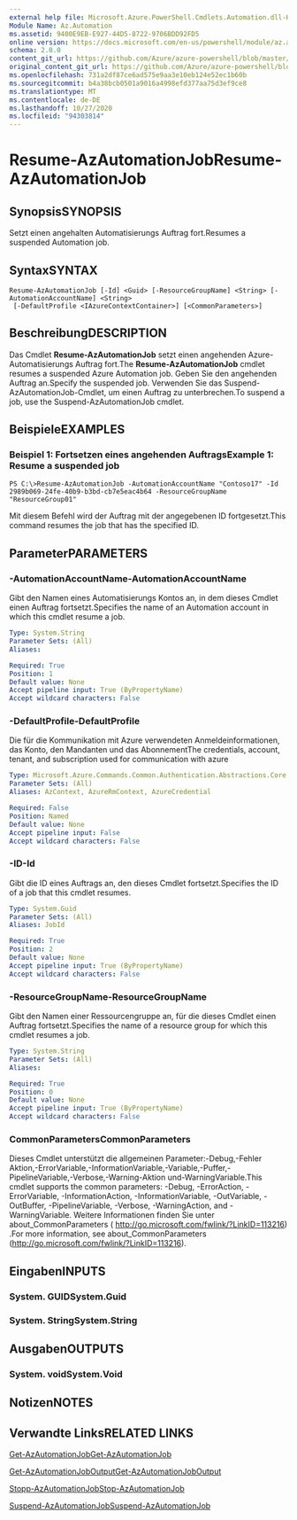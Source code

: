 ```yaml
---
external help file: Microsoft.Azure.PowerShell.Cmdlets.Automation.dll-Help.xml
Module Name: Az.Automation
ms.assetid: 9400E9EB-E927-44D5-8722-9706BDD92FD5
online version: https://docs.microsoft.com/en-us/powershell/module/az.automation/resume-azautomationjob
schema: 2.0.0
content_git_url: https://github.com/Azure/azure-powershell/blob/master/src/Automation/Automation/help/Resume-AzAutomationJob.md
original_content_git_url: https://github.com/Azure/azure-powershell/blob/master/src/Automation/Automation/help/Resume-AzAutomationJob.md
ms.openlocfilehash: 731a2df87ce6ad575e9aa3e10eb124e52ec1b60b
ms.sourcegitcommit: b4a38bcb0501a9016a4998efd377aa75d3ef9ce8
ms.translationtype: MT
ms.contentlocale: de-DE
ms.lasthandoff: 10/27/2020
ms.locfileid: "94303814"
---
```

# <span data-ttu-id="0bad0-101">Resume-AzAutomationJob</span><span class="sxs-lookup"><span data-stu-id="0bad0-101">Resume-AzAutomationJob</span></span>

## <span data-ttu-id="0bad0-102">Synopsis</span><span class="sxs-lookup"><span data-stu-id="0bad0-102">SYNOPSIS</span></span>
<span data-ttu-id="0bad0-103">Setzt einen angehalten Automatisierungs Auftrag fort.</span><span class="sxs-lookup"><span data-stu-id="0bad0-103">Resumes a suspended Automation job.</span></span>

## <span data-ttu-id="0bad0-104">Syntax</span><span class="sxs-lookup"><span data-stu-id="0bad0-104">SYNTAX</span></span>

```
Resume-AzAutomationJob [-Id] <Guid> [-ResourceGroupName] <String> [-AutomationAccountName] <String>
 [-DefaultProfile <IAzureContextContainer>] [<CommonParameters>]
```

## <span data-ttu-id="0bad0-105">Beschreibung</span><span class="sxs-lookup"><span data-stu-id="0bad0-105">DESCRIPTION</span></span>
<span data-ttu-id="0bad0-106">Das Cmdlet **Resume-AzAutomationJob** setzt einen angehenden Azure-Automatisierungs Auftrag fort.</span><span class="sxs-lookup"><span data-stu-id="0bad0-106">The **Resume-AzAutomationJob** cmdlet resumes a suspended Azure Automation job.</span></span>
<span data-ttu-id="0bad0-107">Geben Sie den angehenden Auftrag an.</span><span class="sxs-lookup"><span data-stu-id="0bad0-107">Specify the suspended job.</span></span>
<span data-ttu-id="0bad0-108">Verwenden Sie das Suspend-AzAutomationJob-Cmdlet, um einen Auftrag zu unterbrechen.</span><span class="sxs-lookup"><span data-stu-id="0bad0-108">To suspend a job, use the Suspend-AzAutomationJob cmdlet.</span></span>

## <span data-ttu-id="0bad0-109">Beispiele</span><span class="sxs-lookup"><span data-stu-id="0bad0-109">EXAMPLES</span></span>

### <span data-ttu-id="0bad0-110">Beispiel 1: Fortsetzen eines angehenden Auftrags</span><span class="sxs-lookup"><span data-stu-id="0bad0-110">Example 1: Resume a suspended job</span></span>
```
PS C:\>Resume-AzAutomationJob -AutomationAccountName "Contoso17" -Id 2989b069-24fe-40b9-b3bd-cb7e5eac4b64 -ResourceGroupName "ResourceGroup01"
```

<span data-ttu-id="0bad0-111">Mit diesem Befehl wird der Auftrag mit der angegebenen ID fortgesetzt.</span><span class="sxs-lookup"><span data-stu-id="0bad0-111">This command resumes the job that has the specified ID.</span></span>

## <span data-ttu-id="0bad0-112">Parameter</span><span class="sxs-lookup"><span data-stu-id="0bad0-112">PARAMETERS</span></span>

### <span data-ttu-id="0bad0-113">-AutomationAccountName</span><span class="sxs-lookup"><span data-stu-id="0bad0-113">-AutomationAccountName</span></span>
<span data-ttu-id="0bad0-114">Gibt den Namen eines Automatisierungs Kontos an, in dem dieses Cmdlet einen Auftrag fortsetzt.</span><span class="sxs-lookup"><span data-stu-id="0bad0-114">Specifies the name of an Automation account in which this cmdlet resume a job.</span></span>

```yaml
Type: System.String
Parameter Sets: (All)
Aliases:

Required: True
Position: 1
Default value: None
Accept pipeline input: True (ByPropertyName)
Accept wildcard characters: False
```

### <span data-ttu-id="0bad0-115">-DefaultProfile</span><span class="sxs-lookup"><span data-stu-id="0bad0-115">-DefaultProfile</span></span>
<span data-ttu-id="0bad0-116">Die für die Kommunikation mit Azure verwendeten Anmeldeinformationen, das Konto, den Mandanten und das Abonnement</span><span class="sxs-lookup"><span data-stu-id="0bad0-116">The credentials, account, tenant, and subscription used for communication with azure</span></span>

```yaml
Type: Microsoft.Azure.Commands.Common.Authentication.Abstractions.Core.IAzureContextContainer
Parameter Sets: (All)
Aliases: AzContext, AzureRmContext, AzureCredential

Required: False
Position: Named
Default value: None
Accept pipeline input: False
Accept wildcard characters: False
```

### <span data-ttu-id="0bad0-117">-ID</span><span class="sxs-lookup"><span data-stu-id="0bad0-117">-Id</span></span>
<span data-ttu-id="0bad0-118">Gibt die ID eines Auftrags an, den dieses Cmdlet fortsetzt.</span><span class="sxs-lookup"><span data-stu-id="0bad0-118">Specifies the ID of a job that this cmdlet resumes.</span></span>

```yaml
Type: System.Guid
Parameter Sets: (All)
Aliases: JobId

Required: True
Position: 2
Default value: None
Accept pipeline input: True (ByPropertyName)
Accept wildcard characters: False
```

### <span data-ttu-id="0bad0-119">-ResourceGroupName</span><span class="sxs-lookup"><span data-stu-id="0bad0-119">-ResourceGroupName</span></span>
<span data-ttu-id="0bad0-120">Gibt den Namen einer Ressourcengruppe an, für die dieses Cmdlet einen Auftrag fortsetzt.</span><span class="sxs-lookup"><span data-stu-id="0bad0-120">Specifies the name of a resource group for which this cmdlet resumes a job.</span></span>

```yaml
Type: System.String
Parameter Sets: (All)
Aliases:

Required: True
Position: 0
Default value: None
Accept pipeline input: True (ByPropertyName)
Accept wildcard characters: False
```

### <span data-ttu-id="0bad0-121">CommonParameters</span><span class="sxs-lookup"><span data-stu-id="0bad0-121">CommonParameters</span></span>
<span data-ttu-id="0bad0-122">Dieses Cmdlet unterstützt die allgemeinen Parameter:-Debug,-Fehler Aktion,-ErrorVariable,-InformationVariable,-Variable,-Puffer,-PipelineVariable,-Verbose,-Warning-Aktion und-WarningVariable.</span><span class="sxs-lookup"><span data-stu-id="0bad0-122">This cmdlet supports the common parameters: -Debug, -ErrorAction, -ErrorVariable, -InformationAction, -InformationVariable, -OutVariable, -OutBuffer, -PipelineVariable, -Verbose, -WarningAction, and -WarningVariable.</span></span> <span data-ttu-id="0bad0-123">Weitere Informationen finden Sie unter about_CommonParameters ( http://go.microsoft.com/fwlink/?LinkID=113216) .</span><span class="sxs-lookup"><span data-stu-id="0bad0-123">For more information, see about_CommonParameters (http://go.microsoft.com/fwlink/?LinkID=113216).</span></span>

## <span data-ttu-id="0bad0-124">Eingaben</span><span class="sxs-lookup"><span data-stu-id="0bad0-124">INPUTS</span></span>

### <span data-ttu-id="0bad0-125">System. GUID</span><span class="sxs-lookup"><span data-stu-id="0bad0-125">System.Guid</span></span>

### <span data-ttu-id="0bad0-126">System. String</span><span class="sxs-lookup"><span data-stu-id="0bad0-126">System.String</span></span>

## <span data-ttu-id="0bad0-127">Ausgaben</span><span class="sxs-lookup"><span data-stu-id="0bad0-127">OUTPUTS</span></span>

### <span data-ttu-id="0bad0-128">System. void</span><span class="sxs-lookup"><span data-stu-id="0bad0-128">System.Void</span></span>

## <span data-ttu-id="0bad0-129">Notizen</span><span class="sxs-lookup"><span data-stu-id="0bad0-129">NOTES</span></span>

## <span data-ttu-id="0bad0-130">Verwandte Links</span><span class="sxs-lookup"><span data-stu-id="0bad0-130">RELATED LINKS</span></span>

[<span data-ttu-id="0bad0-131">Get-AzAutomationJob</span><span class="sxs-lookup"><span data-stu-id="0bad0-131">Get-AzAutomationJob</span></span>](./Get-AzAutomationJob.md)

[<span data-ttu-id="0bad0-132">Get-AzAutomationJobOutput</span><span class="sxs-lookup"><span data-stu-id="0bad0-132">Get-AzAutomationJobOutput</span></span>](./Get-AzAutomationJobOutput.md)

[<span data-ttu-id="0bad0-133">Stopp-AzAutomationJob</span><span class="sxs-lookup"><span data-stu-id="0bad0-133">Stop-AzAutomationJob</span></span>](./Stop-AzAutomationJob.md)

[<span data-ttu-id="0bad0-134">Suspend-AzAutomationJob</span><span class="sxs-lookup"><span data-stu-id="0bad0-134">Suspend-AzAutomationJob</span></span>](./Suspend-AzAutomationJob.md)



